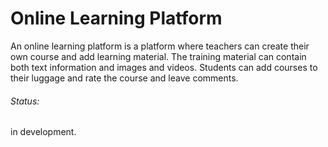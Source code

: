 # Online Learning Platform

An online learning platform is a platform
where teachers can create their own course and add learning material.
The training material can contain both text information and images and videos.
Students can add courses to their luggage and rate the course and leave comments.

###### Status:
in development.
